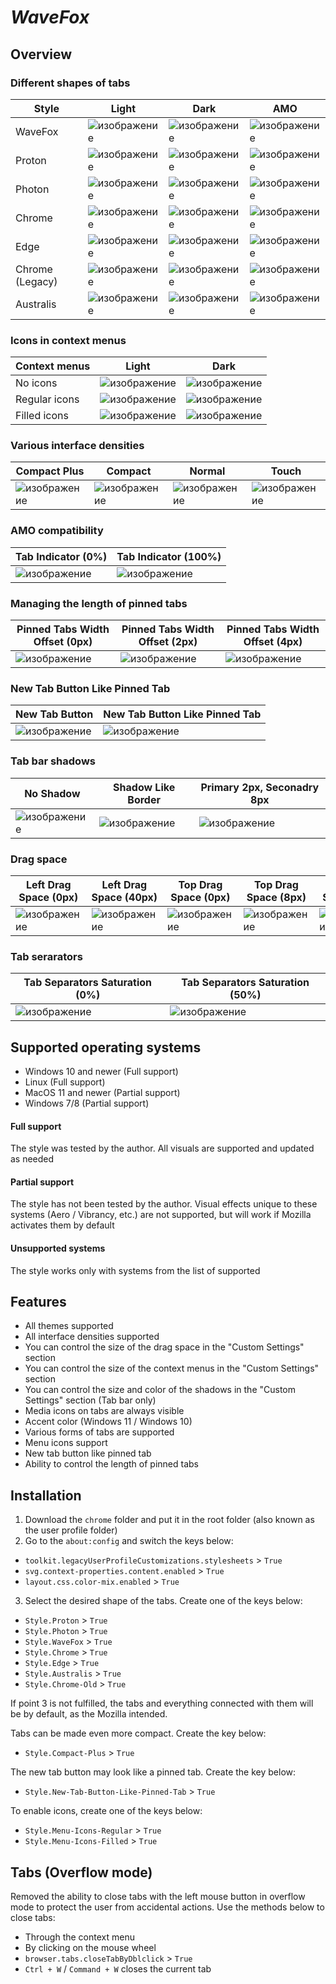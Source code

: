 # *WaveFox*











## Overview

### Different shapes of tabs
| Style | Light | Dark | AMO |
|-------|-------|------|-----|
| WaveFox | ![изображение](https://user-images.githubusercontent.com/85301851/151183317-12228b83-7e4d-4daf-b7ae-ee333c94aa54.png) | ![изображение](https://user-images.githubusercontent.com/85301851/151183202-e4e183b3-80f3-4aa6-a95b-e40c1ca91a61.png) | ![изображение](https://user-images.githubusercontent.com/85301851/151183033-6d5eb436-59a7-470f-8437-06d5dcebda5f.png) |
| Proton | ![изображение](https://user-images.githubusercontent.com/85301851/151183646-82878986-78d9-43df-956e-21380f7d04e5.png) | ![изображение](https://user-images.githubusercontent.com/85301851/151183808-76a9aeff-34df-46f8-8f15-a120058580ee.png) | ![изображение](https://user-images.githubusercontent.com/85301851/151183932-b80b8732-6d2e-43d8-a572-079364c08db8.png) |
| Photon | ![изображение](https://user-images.githubusercontent.com/85301851/151182545-934db216-a15b-449d-b6f8-3f0c8a5f9bc9.png) | ![изображение](https://user-images.githubusercontent.com/85301851/151182383-1b1a1833-d5b8-4b7c-8476-a193bdb7c015.png) | ![изображение](https://user-images.githubusercontent.com/85301851/151182686-d50a3164-0d25-412b-ab5f-6df1d6849e4f.png) |
| Chrome | ![изображение](https://user-images.githubusercontent.com/85301851/151187719-5e64c2f0-d01c-4248-b80e-c275b4e89677.png) | ![изображение](https://user-images.githubusercontent.com/85301851/151187617-1b4f5d55-0bc6-4a0a-a284-822deaeb8a8c.png) | ![изображение](https://user-images.githubusercontent.com/85301851/151187459-a8e4895c-f217-4e2f-b4de-4fa28d1e7739.png) |
| Edge | ![изображение](https://user-images.githubusercontent.com/85301851/151188052-dd550152-e7e7-4ad6-9df2-4b4bc8fa41cf.png) | ![изображение](https://user-images.githubusercontent.com/85301851/151188156-a80e9e38-5e5f-440e-9864-6958e10b736d.png) | ![изображение](https://user-images.githubusercontent.com/85301851/151188255-0e2df491-674b-48e9-9cbe-36d5c0e1a360.png) |
| Chrome (Legacy) | ![изображение](https://user-images.githubusercontent.com/85301851/151188819-8ac900d2-f126-4302-8824-f507a80e5f1b.png) | ![изображение](https://user-images.githubusercontent.com/85301851/151188707-3ed5a636-e3d2-456b-9fa7-f7e5f8991b27.png) | ![изображение](https://user-images.githubusercontent.com/85301851/151188546-7abb257c-235a-420e-b841-13657b07968d.png) |
| Australis | ![изображение](https://user-images.githubusercontent.com/85301851/151189110-5de939b8-f6d4-4a40-930b-f15c07254be5.png) | ![изображение](https://user-images.githubusercontent.com/85301851/151189212-52918558-9969-4127-bc6d-30ab70b73949.png) | ![изображение](https://user-images.githubusercontent.com/85301851/151189329-c6c48d18-091c-4f62-903a-d4dc08eb0ac8.png) |

### Icons in context menus 
| Context menus | Light | Dark |
|---------------|-------|------|
| No icons       | ![изображение](https://user-images.githubusercontent.com/85301851/151193203-17224f6b-9d15-498b-83ae-9965c26da40c.png) | ![изображение](https://user-images.githubusercontent.com/85301851/151193373-bd4f68f5-69bc-457b-9357-5c5b11ded705.png) |
| Regular icons  | ![изображение](https://user-images.githubusercontent.com/85301851/151192118-0cbdb5a7-a77f-4275-8841-2ac321657c86.png) | ![изображение](https://user-images.githubusercontent.com/85301851/151192223-e7890752-e992-4e4e-b6d3-6b5e5746954b.png) |
| Filled icons   | ![изображение](https://user-images.githubusercontent.com/85301851/151192708-5ae7691c-ce07-49d8-b4fb-fc58692b63fe.png) | ![изображение](https://user-images.githubusercontent.com/85301851/151192622-25eb0991-0742-4e55-a88f-4e097fae67d6.png) |

### Various interface densities
| Compact Plus | Compact | Normal | Touch |
|--------------|---------|--------|-------|
| ![изображение](https://user-images.githubusercontent.com/85301851/151196005-5a35bb8f-faa1-49e1-a092-fffeeb24a6ec.png) | ![изображение](https://user-images.githubusercontent.com/85301851/151195648-d0120335-87d0-41fa-afea-4daa7ae4057b.png) | ![изображение](https://user-images.githubusercontent.com/85301851/151195788-8ed8a19b-64a0-48cc-9383-f582210cf3b3.png) | ![изображение](https://user-images.githubusercontent.com/85301851/151195144-9424311d-fc1e-4d58-b2eb-38c06406dbb8.png) |

### AMO compatibility 
| Tab Indicator (0%) | Tab Indicator (100%) |
|--------------------|----------------------|
| ![изображение](https://user-images.githubusercontent.com/85301851/151200011-718f6a89-9a05-47e2-8655-de03161857a1.png) | ![изображение](https://user-images.githubusercontent.com/85301851/151199885-136a3864-edac-4a47-88e6-2a3fe5f25fcf.png) |

### Managing the length of pinned tabs 
| Pinned Tabs Width Offset (0px) | Pinned Tabs Width Offset (2px) | Pinned Tabs Width Offset (4px) |
|--------------------------------|--------------------------------|--------------------------------|
| ![изображение](https://user-images.githubusercontent.com/85301851/151201603-b2e264c9-18bd-4be8-be8b-10d43924596e.png) | ![изображение](https://user-images.githubusercontent.com/85301851/151201782-926f3347-578c-4714-a764-d97e467e376a.png) | ![изображение](https://user-images.githubusercontent.com/85301851/151201904-e34bb60f-7db3-4824-8b59-3924124de52c.png) |

### New Tab Button Like Pinned Tab
| New Tab Button | New Tab Button Like Pinned Tab |
|----------------|--------------------------------|
| ![изображение](https://user-images.githubusercontent.com/85301851/151203456-3ead802b-110c-4687-919f-27cb26076c34.png) | ![изображение](https://user-images.githubusercontent.com/85301851/151203609-e3d723a9-fcc3-4887-a16a-b20e3364dc52.png) |

### Tab bar shadows
| No Shadow | Shadow Like Border | Primary 2px, Seconadry 8px |
|-----------|--------------------|----------------------------|
| ![изображение](https://user-images.githubusercontent.com/85301851/151204462-0366825f-1df9-47db-924c-bd6f5928178e.png) | ![изображение](https://user-images.githubusercontent.com/85301851/151204663-76cc04e1-aeab-4fbb-845a-e2293ecc5abd.png) | ![изображение](https://user-images.githubusercontent.com/85301851/151204786-67a97aa8-8689-4395-a08f-a2b553b1817f.png) |

### Drag space
| Left Drag Space (0px) | Left Drag Space (40px) | Top Drag Space (0px) | Top Drag Space (8px) | Right Drag Space (0px) | Right Drag Space (40px) |
|-----------------------|------------------------|----------------------|----------------------|------------------------|-------------------------|
| ![изображение](https://user-images.githubusercontent.com/85301851/151207587-ee6aac0a-529a-44fa-a349-05a71f7e0e42.png) | ![изображение](https://user-images.githubusercontent.com/85301851/151207693-4ec2cefc-ae72-4bac-aadf-5d03c5821fa8.png) | ![изображение](https://user-images.githubusercontent.com/85301851/151208756-236844a6-c2a2-4275-aadf-245872e5bf43.png) | ![изображение](https://user-images.githubusercontent.com/85301851/151208590-b35da78d-99d2-4815-a465-23bb1cd78b3e.png) | ![изображение](https://user-images.githubusercontent.com/85301851/151208486-ffadb816-5f58-4ba3-9c6f-8da735c1d5e8.png) | ![изображение](https://user-images.githubusercontent.com/85301851/151208387-f6311b91-58d3-474f-b6c4-2eb99cc891ff.png) |

### Tab serarators 
| Tab Separators Saturation (0%) | Tab Separators Saturation (50%) |
|---------------------|----------------------|
| ![изображение](https://user-images.githubusercontent.com/85301851/151209741-97915f54-f259-4950-9287-ab06c2464beb.png) | ![изображение](https://user-images.githubusercontent.com/85301851/151209618-483dfd65-47f7-4b1b-9144-ace111b2ea09.png) |

## Supported operating systems
* Windows 10 and newer (Full support)
* Linux (Full support)
* MacOS 11 and newer (Partial support)
* Windows 7/8 (Partial support)

#### Full support
The style was tested by the author. All visuals are supported and updated as needed

#### Partial support
The style has not been tested by the author. Visual effects unique to these systems (Aero / Vibrancy, etc.) are not supported, but will work if Mozilla activates them by default

#### Unsupported systems
The style works only with systems from the list of supported

## Features
* All themes supported
* All interface densities supported
* You can control the size of the drag space in the "Custom Settings" section
* You can control the size of the context menus in the "Custom Settings" section
* You can control the size and color of the shadows in the "Custom Settings" section (Tab bar only)
* Media icons on tabs are always visible
* Accent color (Windows 11 / Windows 10)
* Various forms of tabs are supported
* Menu icons support
* New tab button like pinned tab
* Ability to control the length of pinned tabs 

## Installation
1. Download the `chrome` folder and put it in the root folder (also known as the user profile folder)
2. Go to the `about:config` and switch the keys below:
* `toolkit.legacyUserProfileCustomizations.stylesheets` > `True`
* `svg.context-properties.content.enabled` > `True`
* `layout.css.color-mix.enabled` > `True`
3. Select the desired shape of the tabs. Сreate one of the keys below:
* `Style.Proton` > `True`
* `Style.Photon` > `True`
* `Style.WaveFox` > `True`
* `Style.Chrome` > `True`
* `Style.Edge` > `True`
* `Style.Australis` > `True`
* `Style.Chrome-Old` > `True`

If point 3 is not fulfilled, the tabs and everything connected with them will be by default, as the Mozilla intended.

Tabs can be made even more compact. Create the key below:
* `Style.Compact-Plus` > `True`

The new tab button may look like a pinned tab. Create the key below:
* `Style.New-Tab-Button-Like-Pinned-Tab` > `True`

To enable icons, create one of the keys below:
* `Style.Menu-Icons-Regular` > `True`
* `Style.Menu-Icons-Filled` > `True`

## Tabs (Overflow mode)
Removed the ability to close tabs with the left mouse button in overflow mode to protect the user from accidental actions. Use the methods below to close tabs:
* Through the context menu
* By clicking on the mouse wheel
* `browser.tabs.closeTabByDblclick` > `True`
* `Ctrl + W` / `Command + W` closes the current tab
